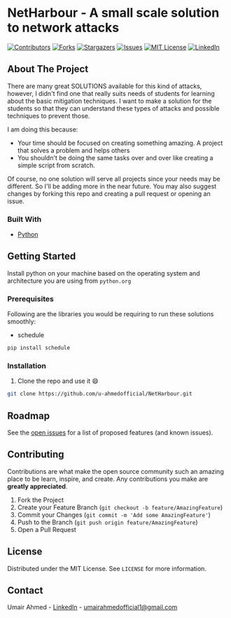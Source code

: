 <!-- PROJECT SHIELDS -->
<!--
*** I'm using markdown "reference style" links for readability.
*** Reference links are enclosed in brackets [ ] instead of parentheses ( ).
*** See the bottom of this document for the declaration of the reference variables
*** for contributors-url, forks-url, etc. This is an optional, concise syntax you may use.
*** https://www.markdownguide.org/basic-syntax/#reference-style-links
-->

# NetHarbour - A small scale solution to network attacks

[![Contributors][contributors-shield]][contributors-url]
[![Forks][forks-shield]][forks-url]
[![Stargazers][stars-shield]][stars-url]
[![Issues][issues-shield]][issues-url]
[![MIT License][license-shield]][license-url]
[![LinkedIn][linkedin-shield]][linkedin-url]



<!-- PROJECT LOGO -->
<!-- <br />
<p align="center">
  <a href="https://github.com/othneildrew/Best-README-Template">
    <img src="images/logo.png" alt="Logo" width="80" height="80">
  </a>

  <h3 align="center">Best-README-Template</h3>

  <p align="center">
    An awesome README template to jumpstart your projects!
    <br />
    <a href="https://github.com/<aaaaa>"><strong>Explore the docs »</strong></a>
    <br />
    <br />
    <a href="https://github.com/<aaaaaaaa>">View Demo</a>
    ·
    <a href="https://github.com/<aaaaaaaa>">Report Bug</a>
    ·
    <a href="https://github.com/<aaaaaaaaaaaaa></a>
  </p>
</p>

 -->

<!-- TABLE OF CONTENTS -->
<!-- ## Table of Contents
 -->
<!-- * [About the Project](#about-the-project)
  * [Built With](#built-with)
* [Getting Started](#getting-started)
  * [Prerequisites](#prerequisites)
  * [Installation](#installation)
* [Usage](#usage)
* [Roadmap](#roadmap)
* [Contributing](#contributing)
* [License](#license)
* [Contact](#contact)
* [Acknowledgements](#acknowledgements)

 -->

<!-- ABOUT THE PROJECT -->
## About The Project

 <!-- [![Product Name Screen Shot][product-screenshot1]] -->

<!-- There are many great README templates available on GitHub, however, I didn't find one that really suit my needs so I created this enhanced one. I want to create a README template so amazing that it'll be the last one you ever need. -->

There are many great SOLUTIONS available for this kind of attacks, however, I didn't find one that really suits needs of students for learning about the basic mitigation techniques. I want to make a solution for the students so that they can understand these types of attacks and possible techniques to prevent those.



I am doing this because:
* Your time should be focused on creating something amazing. A project that solves a problem and helps others
* You shouldn't be doing the same tasks over and over like creating a simple script from scratch.

Of course, no one solution will serve all projects since your needs may be different. So I'll be adding more in the near future. You may also suggest changes by forking this repo and creating a pull request or opening an issue.

### Built With
<!-- This section should list any major frameworks that you built your project using. Leave any add-ons/plugins for the acknowledgements section. Here are a few examples. -->

* [Python](https://python.org)
<!-- * [JQuery](https://jquery.com)
* [Laravel](https://laravel.com)
 -->


<!-- GETTING STARTED -->
## Getting Started

<!-- This is an example of how you may give instructions on setting up your project locally.
To get a local copy up and running follow these simple example steps. -->

Install python on your machine based on the operating system and architecture you are using from `python.org`


### Prerequisites

Following are the libraries you would be requiring to run these solutions smoothly:

* schedule
```sh
pip install schedule
```

### Installation

1. Clone the repo and use it :smile:
```sh
git clone https://github.com/u-ahmedofficial/NetHarbour.git
```


<!-- USAGE EXAMPLES -->
<!-- ## Usage
 -->
<!-- Use this space to show useful examples of how a project can be used. Additional screenshots, code examples and demos work well in this space. You may also link to more resources. -->

<!--_For more examples, please refer to the [Documentation](https://example.com)_ -->



<!-- ROADMAP -->
## Roadmap

See the [open issues](https://github.com/u-ahmedofficial/NetHarbour/issues) for a list of proposed features (and known issues).



<!-- CONTRIBUTING -->
## Contributing

Contributions are what make the open source community such an amazing place to be learn, inspire, and create. Any contributions you make are **greatly appreciated**.

1. Fork the Project
2. Create your Feature Branch (`git checkout -b feature/AmazingFeature`)
3. Commit your Changes (`git commit -m 'Add some AmazingFeature'`)
4. Push to the Branch (`git push origin feature/AmazingFeature`)
5. Open a Pull Request



<!-- LICENSE -->
## License

Distributed under the MIT License. See `LICENSE` for more information.



<!-- CONTACT -->
## Contact

Umair Ahmed - [LinkedIn](https://linkedin.com/in/umairahmedofficial) - umairahmedofficial1@gmail.com

<!-- Project Link: [https://github.com/your_username/repo_name](https://github.com/your_username/repo_name) -->



<!-- ACKNOWLEDGEMENTS -->
<!-- ## Acknowledgements
* [GitHub Emoji Cheat Sheet](https://www.webpagefx.com/tools/emoji-cheat-sheet)
* [Img Shields](https://shields.io)
* [Choose an Open Source License](https://choosealicense.com)
* [GitHub Pages](https://pages.github.com)
* [Animate.css](https://daneden.github.io/animate.css)
* [Loaders.css](https://connoratherton.com/loaders)
* [Slick Carousel](https://kenwheeler.github.io/slick)
* [Smooth Scroll](https://github.com/cferdinandi/smooth-scroll)
* [Sticky Kit](http://leafo.net/sticky-kit)
* [JVectorMap](http://jvectormap.com)
* [Font Awesome](https://fontawesome.com) -->





<!-- MARKDOWN LINKS & IMAGES -->
<!-- https://www.markdownguide.org/basic-syntax/#reference-style-links -->
[contributors-shield]: https://img.shields.io/github/contributors/u-ahmedofficial/NetHarbour.svg?style=flat-square
[contributors-url]: https://github.com/u-ahmedofficial/NetHarbour/graphs/contributors
[forks-shield]: https://img.shields.io/github/forks/u-ahmedofficial/NetHarbour.svg?style=flat-square
[forks-url]: https://github.com/u-ahmedofficial/NetHarbour/network/members
[stars-shield]: https://img.shields.io/github/stars/u-ahmedofficial/NetHarbour.svg?style=flat-square
[stars-url]: https://github.com/u-ahmedofficial/NetHarbour/stargazers
[issues-shield]: https://img.shields.io/github/issues/u-ahmedofficial/NetHarbour.svg?style=flat-square
[issues-url]: https://github.com/u-ahmedofficial/NetHarbour/issues
[license-shield]: https://img.shields.io/github/license/u-ahmedofficial/NetHarbour.svg?style=flat-square
[license-url]: https://github.com/u-ahmedofficial/NetHarbour/blob/master/LICENSE.txt
[linkedin-shield]: https://img.shields.io/badge/-LinkedIn-black.svg?style=flat-square&logo=linkedin&colorB=555
[linkedin-url]: https://www.linkedin.com/in/umairahmedofficial/
[product-screenshot1]: UDPFlood/flood.png
[product-screenshot2]: TCPSYNFlood/tcpflood.png
